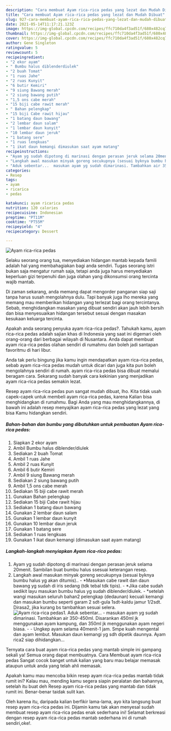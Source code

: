 ```yaml
---
description: "Cara membuat Ayam rica-rica pedas yang lezat dan Mudah Dibuat"
title: "Cara membuat Ayam rica-rica pedas yang lezat dan Mudah Dibuat"
slug: 927-cara-membuat-ayam-rica-rica-pedas-yang-lezat-dan-mudah-dibuat
date: 2021-05-14T11:17:21.123Z
image: https://img-global.cpcdn.com/recipes/ffc710da4f3ad51f/680x482cq70/ayam-rica-rica-pedas-foto-resep-utama.jpg
thumbnail: https://img-global.cpcdn.com/recipes/ffc710da4f3ad51f/680x482cq70/ayam-rica-rica-pedas-foto-resep-utama.jpg
cover: https://img-global.cpcdn.com/recipes/ffc710da4f3ad51f/680x482cq70/ayam-rica-rica-pedas-foto-resep-utama.jpg
author: Gene Singleton
ratingvalue: 5
reviewcount: 5
recipeingredient:
- "2 ekor ayam"
- " Bumbu halus diblenderdiulek"
- "2 buah Tomat"
- "1 ruas Jahe"
- "2 ruas Kunyit"
- "6 butir Kemiri"
- "9 siung Bawang merah"
- "2 siung bawang putih"
- "1,5 ons cabe merah"
- "15 biji cabe rawit merah"
- " Bahan pelengkap"
- "15 biji Cabe rawit hijau"
- "1 batang daun bawang"
- "2 lembar daun salam"
- "1 lembar daun kunyit"
- "10 lembar daun jeruk"
- "1 batang sere"
- "1 ruas lengkuas"
- "1 ikat daun kemangi dimasukan saat ayam matang"
recipeinstructions:
- "Ayam yg sudah dipotong di marinasi dengan perasan jeruk selama 20menit. Sambilan buat bumbu halus ssesuai keterangan resep."
- "Langkah awal masukan minyak goreng secukupnya (sesuai byknya bumbu halus yg akan ditumis).. *Masukan cabe rawit dan daun bawang yg sudah di iris sedang (tdk tebal tdk tipis).  *Jika cabe sudah sedikit layu masukan bumbu halus yg sudah diblender/diulek. *setelah wangi masukan seluruh bahan2 pelengkap (dedaunan) kecuali kemangi dan masukan bumbu seperti garam 2 sdt-gula 1sdt-kaldu jamur 1/2sdt. Dirasa2, jika kurang bs tambahkan sesuai selera."
- "Aduk sebentar...  masukan ayam yg sudah dimarinasi. Tambahkan air 350-450ml. Disarankan 450ml jk menggunakan ayam kampung, dan 350ml jk menggunakan ayam negeri biasa.   Ungkep ayam selama 40menit-1 jam. Smpe kuah mengental dan ayam lembut. Masukan daun kemangi yg sdh dipetik daunnya. Ayam rica2 siap dihidangkan..."
categories:
- Resep
tags:
- ayam
- ricarica
- pedas

katakunci: ayam ricarica pedas 
nutrition: 120 calories
recipecuisine: Indonesian
preptime: "PT11M"
cooktime: "PT55M"
recipeyield: "4"
recipecategory: Dessert

---
```



![Ayam rica-rica pedas](https://img-global.cpcdn.com/recipes/ffc710da4f3ad51f/680x482cq70/ayam-rica-rica-pedas-foto-resep-utama.jpg)

Selaku seorang orang tua, menyediakan hidangan mantab kepada famili adalah hal yang membahagiakan bagi anda sendiri. Tugas seorang istri bukan saja mengatur rumah saja, tetapi anda juga harus menyediakan keperluan gizi terpenuhi dan juga olahan yang dikonsumsi orang tercinta wajib mantab.

Di zaman  sekarang, anda memang dapat mengorder panganan siap saji tanpa harus susah mengolahnya dulu. Tapi banyak juga lho mereka yang memang mau memberikan hidangan yang terlezat bagi orang tercintanya. Sebab, menghidangkan masakan yang dibuat sendiri akan jauh lebih bersih dan bisa menyesuaikan hidangan tersebut sesuai dengan masakan kesukaan keluarga tercinta. 



Apakah anda seorang penyuka ayam rica-rica pedas?. Tahukah kamu, ayam rica-rica pedas adalah sajian khas di Indonesia yang saat ini digemari oleh orang-orang dari berbagai wilayah di Nusantara. Anda dapat membuat ayam rica-rica pedas olahan sendiri di rumahmu dan boleh jadi santapan favoritmu di hari libur.

Anda tak perlu bingung jika kamu ingin mendapatkan ayam rica-rica pedas, sebab ayam rica-rica pedas mudah untuk dicari dan juga kita pun boleh mengolahnya sendiri di rumah. ayam rica-rica pedas bisa dibuat memalui beragam cara. Sekarang sudah banyak cara kekinian yang menjadikan ayam rica-rica pedas semakin lezat.

Resep ayam rica-rica pedas pun sangat mudah dibuat, lho. Kita tidak usah capek-capek untuk membeli ayam rica-rica pedas, karena Kalian bisa menghidangkan di rumahmu. Bagi Anda yang mau menghidangkannya, di bawah ini adalah resep menyajikan ayam rica-rica pedas yang lezat yang bisa Kamu hidangkan sendiri.

<!--inarticleads1-->

##### Bahan-bahan dan bumbu yang dibutuhkan untuk pembuatan Ayam rica-rica pedas:

1. Siapkan 2 ekor ayam
1. Ambil  Bumbu halus diblender/diulek
1. Sediakan 2 buah Tomat
1. Ambil 1 ruas Jahe
1. Ambil 2 ruas Kunyit
1. Ambil 6 butir Kemiri
1. Ambil 9 siung Bawang merah
1. Sediakan 2 siung bawang putih
1. Ambil 1,5 ons cabe merah
1. Sediakan 15 biji cabe rawit merah
1. Gunakan  Bahan pelengkap
1. Sediakan 15 biji Cabe rawit hijau
1. Sediakan 1 batang daun bawang
1. Gunakan 2 lembar daun salam
1. Gunakan 1 lembar daun kunyit
1. Gunakan 10 lembar daun jeruk
1. Gunakan 1 batang sere
1. Sediakan 1 ruas lengkuas
1. Gunakan 1 ikat daun kemangi (dimasukan saat ayam matang)




<!--inarticleads2-->

##### Langkah-langkah menyiapkan Ayam rica-rica pedas:

1. Ayam yg sudah dipotong di marinasi dengan perasan jeruk selama 20menit. Sambilan buat bumbu halus ssesuai keterangan resep.
1. Langkah awal masukan minyak goreng secukupnya (sesuai byknya bumbu halus yg akan ditumis).. - *Masukan cabe rawit dan daun bawang yg sudah di iris sedang (tdk tebal tdk tipis).  - *Jika cabe sudah sedikit layu masukan bumbu halus yg sudah diblender/diulek. - *setelah wangi masukan seluruh bahan2 pelengkap (dedaunan) kecuali kemangi dan masukan bumbu seperti garam 2 sdt-gula 1sdt-kaldu jamur 1/2sdt. Dirasa2, jika kurang bs tambahkan sesuai selera.
<img src="//assets-global.cpcdn.com/assets/icons/button_play-2c75c40dde080a61004c1f40b05d8f140eaff45d7e9e6481dc71c63d2e7c4909.png" alt="Ayam rica-rica pedas">1. Aduk sebentar...  - masukan ayam yg sudah dimarinasi. Tambahkan air 350-450ml. Disarankan 450ml jk menggunakan ayam kampung, dan 350ml jk menggunakan ayam negeri biasa.  -  - Ungkep ayam selama 40menit-1 jam. Smpe kuah mengental dan ayam lembut. Masukan daun kemangi yg sdh dipetik daunnya. Ayam rica2 siap dihidangkan...




Ternyata cara buat ayam rica-rica pedas yang mantab simple ini gampang sekali ya! Semua orang dapat membuatnya. Cara Membuat ayam rica-rica pedas Sangat cocok banget untuk kalian yang baru mau belajar memasak ataupun untuk anda yang telah ahli memasak.

Apakah kamu mau mencoba bikin resep ayam rica-rica pedas mantab tidak rumit ini? Kalau mau, mending kamu segera siapin peralatan dan bahannya, setelah itu buat deh Resep ayam rica-rica pedas yang mantab dan tidak rumit ini. Benar-benar taidak sulit kan. 

Oleh karena itu, daripada kalian berfikir lama-lama, ayo kita langsung buat resep ayam rica-rica pedas ini. Dijamin kamu tak akan menyesal sudah membuat resep ayam rica-rica pedas enak sederhana ini! Selamat berkreasi dengan resep ayam rica-rica pedas mantab sederhana ini di rumah sendiri,oke!.

